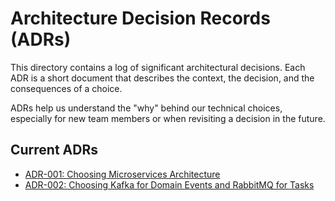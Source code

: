 # Architecture Decision Records (ADRs)

This directory contains a log of significant architectural decisions. Each ADR is a short document that describes the context, the decision, and the consequences of a choice.

ADRs help us understand the "why" behind our technical choices, especially for new team members or when revisiting a decision in the future.

## Current ADRs

- [ADR-001: Choosing Microservices Architecture](./001-choice-of-microservices-architecture.md)
- [ADR-002: Choosing Kafka for Domain Events and RabbitMQ for Tasks](./002-choice-of-messaging-brokers.md)
